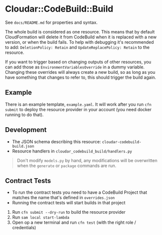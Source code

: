 # Cloudar::CodeBuild::Build

See `docs/README.md` for properties and syntax.

The whole build is considered as one resource.  This means that by default CloudFormation will delete
it from CodeBuild when it is replaced with a new version, or when the build fails. To help with 
debugging it's recommended to add: `DeletionPolicy: Retain` and `UpdateReplacePolicy: Retain` to the
resource.

If you want to trigger based on changing outputs of other resources, you can add those as `EnvironmentVariablesOverride`
in a dummy variable. Changing these overrides will always create a new build, so as long as you have something that changes
to refer to, this should trigger the build again.

## Example
There is an example template, `example.yaml`. It will work after you run `cfn submit` to deploy the resource provider in your account (you need docker running to do that).

## Development

- The JSON schema describing this resource: `cloudar-codebuild-build.json`
- Resource handlers in `cloudar_codebuild_build/handlers.py`

> Don't modify `models.py` by hand, any modifications will be overwritten when the `generate` or `package` commands are run.

## Contract Tests
- To run the contract tests you need to have a CodeBuild Project that matches the name that's defined in `overrides.json`
- Running the contract tests will start builds in that project

1. Run `cfn submit --dry-run` to build the resource provider
1. Run `sam local start-lambda`
1. Open op a new terminal and run `cfn test` (with the right role / credentials)
